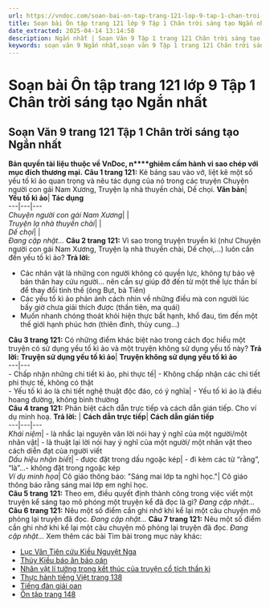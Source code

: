 ```yaml
---
url: https://vndoc.com/soan-bai-on-tap-trang-121-lop-9-tap-1-chan-troi-sang-tao-ngan-nhat-325593
title: Soạn bài Ôn tập trang 121 lớp 9 Tập 1 Chân trời sáng tạo Ngắn nhất - VnDoc.com
date_extracted: 2025-04-14 13:14:58
description: Ngắn nhất | Soạn Văn 9 Tập 1 trang 121 Chân trời sáng tạo bài Ôn tập gồm phần trả lời ngắn gọn, đầy đủ, bám sát các câu hỏi, yêu cầu trong SGK (chỉ có trên VnDoc). Mời các bạn tham khảo.
keywords: soạn văn 9 Ngắn nhất,soạn văn 9 Tập 1 trang 121 Chân trời sáng tạo Ngắn nhất,Soạn bài Ôn tập trang 121 lớp 9 Tập 1 Chân trời sáng tạo Ngắn nhất,Soạn bài Ôn tập lớp 9 trang 121 Tập 1 Chân trời sáng tạo Ngắn nhất,Ôn tập trang 121 lớp 9 Tập 1 Chân trời sáng tạo,Ôn tập lớp 9 trang 121 Tập 1 Chân trời sáng tạo,văn 9,ngữ văn 9,soạn văn 9 Chân trời sáng tạo,soạn văn 9 tập 1,giải văn 9,soạn ngữ văn 9,giải ngữ văn 9,giải sgk ngữ văn 9
---
```


# Soạn bài Ôn tập trang 121 lớp 9 Tập 1 Chân trời sáng tạo Ngắn nhất
## **Soạn Văn 9 trang 121 Tập 1 Chân trời sáng tạo Ngắn nhất**
**Bản quyền tài liệu thuộc về VnDoc, n****ghiêm cấm hành vi sao chép với mục đích thương mại.**
**Câu 1 trang 121:** Kẻ bảng sau vào vở, liệt kê một số yếu tố kì ảo quan trọng và nêu tác dụng của nó trong các truyện Chuyện người con gái Nam Xương, Truyện lạ nhà thuyền chài, Dế chọi.
**Văn bản**| **Yếu tố kì ảo**| **Tác dụng**  
---|---|---  
 _Chuyện người con gái Nam Xương_| |   
 _Truyện lạ nhà thuyền chài_| |   
 _Dế chọi_| |   
 _Đang cập nhật..._
**Câu 2 trang 121:** Vì sao trong truyện truyền kì \(như Chuyện người con gái Nam Xương, Truyện lạ nhà thuyền chài, Dế chọi,...\) luôn cần đến yếu tố kì ảo?
**Trả lời:**
  * Các nhân vật là những con người không có quyền lực, không tự bảo vệ bản thân hay cứu người... nên cần sự giúp đỡ đến từ một thế lực thần bí để thay đổi tình thế \(ông Bụt, bà Tiên\)
  * Các yếu tố kì ảo phản ánh cách nhìn về những điều mà con người lúc bấy giờ chưa giải thích được \(thần tiên, ma quái\)
  * Muốn nhanh chóng thoát khỏi hiện thực bất hạnh, khổ đau, tìm đến một thế giới hạnh phúc hơn \(thiên đình, thủy cung...\)

**Câu 3 trang 121:** Có những điểm khác biệt nào trong cách đọc hiểu một truyện có sử dụng yếu tố kì ảo và một truyện không sử dụng yếu tố này?
**Trả lời:**
**Truyện sử dụng yếu tố kì ảo**| **Truyện không sử dụng yếu tố kì ảo**  
---|---  
\- Chấp nhận những chi tiết kì ảo, phi thực tế| \- Không chấp nhận các chi tiết phi thực tế, không có thật  
\- Yếu tố kì ảo là chi tiết nghệ thuật độc đáo, có ý nghĩa| \- Yếu tố kì ảo là điều hoang đường, không bình thường  
**Câu 4 trang 121:** Phân biệt cách dẫn trực tiếp và cách dẫn gián tiếp. Cho ví dụ minh hoạ.
**Trả lời:**
| **Cách dẫn trực tiếp**| **Cách dẫn gián tiếp**  
---|---|---  
 _Khái niệm_|  \- là nhắc lại nguyên văn lời nói hay ý nghĩ của một người/một nhân vật| \- là thuật lại lời nói hay ý nghĩ của một người/ một nhân vật theo cách diễn đạt của người viết  
 _Dấu hiệu nhận biết_|  \- được đặt trong dấu ngoặc kép| \- đi kèm các từ “rằng”, “là”...\- không đặt trong ngoặc kép  
 _Ví dụ minh họa_|  Cô giáo thông báo: "Sáng mai lớp ta nghỉ học."| Cô giáo thông báo rằng sáng mai lớp em nghỉ học.  
**Câu 5 trang 121:** Theo em, điều quyết định thành công trong việc viết một truyện kể sáng tạo mô phóng một truyện kể đã đọc là gì?
_Đang cập nhật..._
**Câu 6 trang 121:** Nêu một số điểm cần ghi nhớ khi kể lại một câu chuyện mô phỏng lại truyện đã đọc.
_Đang cập nhật..._
**Câu 7 trang 121:** Nêu một số điểm cần ghi nhớ khi kể lại một câu chuyện mô phỏng lại truyện đã đọc.
_Đang cập nhật..._
Xem thêm các bài Tìm bài trong mục này khác:
  * [Lục Vân Tiên cứu Kiều Nguyệt Nga](</soan-bai-luc-van-tien-cuu-kieu-nguyet-nga-lop-9-ngan-nhat-chan-troi-sang-tao-325603>)
  * [Thúy Kiều báo ân báo oán](</soan-bai-thuy-kieu-bao-an-bao-oan-lop-9-ngan-nhat-chan-troi-sang-tao-325618>)
  * [Nhân vật lí tưởng trong kết thúc của truyện cổ tích thần kì](</soan-van-9-tap-1-trang-136-chan-troi-sang-tao-ngan-nhat-325621>)
  * [Thực hành tiếng Việt trang 138](</soan-van-9-trang-138-tap-1-chan-troi-sang-tao-ngan-nhat-325622>)
  * [Tiếng đàn giải oan](</soan-bai-tieng-dan-giai-oan-lop-9-ngan-nhat-chan-troi-sang-tao-325629>)
  * [Ôn tập trang 148](</soan-bai-on-tap-trang-148-lop-9-tap-1-chan-troi-sang-tao-ngan-nhat-325630>)

